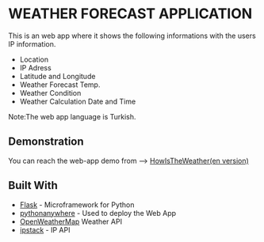 # WEATHER FORECAST APPLICATION

This is an web app where it shows the following informations with the users IP information.

* Location 
* IP Adress
* Latitude and Longitude
* Weather Forecast Temp.
* Weather Condition
* Weather Calculation Date and Time

Note:The web app language is  Turkish.


## Demonstration

You can reach the web-app demo from --> [HowIsTheWeather(en version)](http://hakuar.pythonanywhere.com/)

## Built With

* [Flask](http://flask.pocoo.org/) - Microframework for Python
* [pythonanywhere](https://www.pythonanywhere.com/) - Used to deploy the Web App
* [OpenWeatherMap](https://openweathermap.org/) Weather API
* [ipstack](https://ipstack.com/) - IP API 
